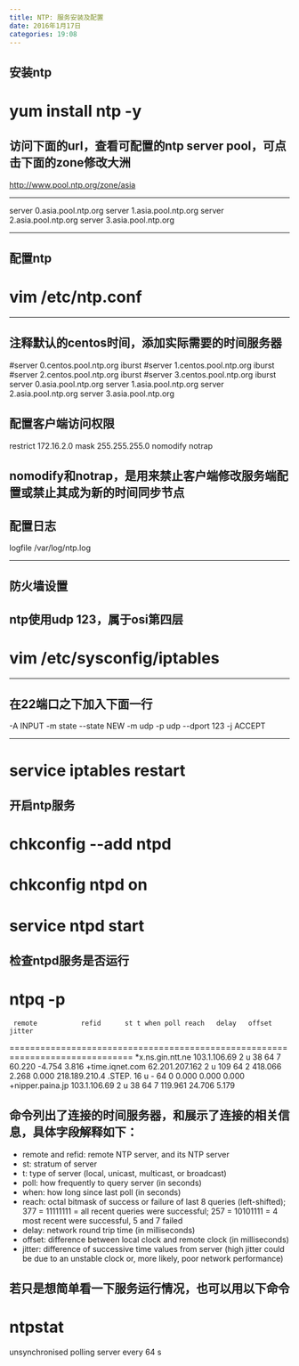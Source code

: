 ```yaml
---
title: NTP: 服务安装及配置
date: 2016年1月17日
categories: 19:08
---
```

 
## 安装ntp
# yum install ntp -y
 
## 访问下面的url，查看可配置的ntp server pool，可点击下面的zone修改大洲
http://www.pool.ntp.org/zone/asia
*************************************
   server 0.asia.pool.ntp.org
   server 1.asia.pool.ntp.org
   server 2.asia.pool.ntp.org
   server 3.asia.pool.ntp.org
*************************************
 
## 配置ntp
# vim /etc/ntp.conf
**************************************
## 注释默认的centos时间，添加实际需要的时间服务器
#server 0.centos.pool.ntp.org iburst
#server 1.centos.pool.ntp.org iburst
#server 2.centos.pool.ntp.org iburst
#server 3.centos.pool.ntp.org iburst
server 0.asia.pool.ntp.org
server 1.asia.pool.ntp.org
server 2.asia.pool.ntp.org
server 3.asia.pool.ntp.org
 
## 配置客户端访问权限
restrict 172.16.2.0 mask 255.255.255.0 nomodify notrap
## nomodify和notrap，是用来禁止客户端修改服务端配置或禁止其成为新的时间同步节点
 
## 配置日志
logfile /var/log/ntp.log
**************************************
## 防火墙设置
## ntp使用udp 123，属于osi第四层
# vim /etc/sysconfig/iptables
****************************************
## 在22端口之下加入下面一行
-A INPUT -m state --state NEW -m udp -p udp --dport 123 -j ACCEPT
****************************************
# service iptables restart
 
## 开启ntp服务
# chkconfig --add ntpd
# chkconfig ntpd on
# service ntpd start
 
## 检查ntpd服务是否运行
# ntpq  -p
     remote           refid      st t when poll reach   delay   offset  jitter
==============================================================================
*x.ns.gin.ntt.ne 103.1.106.69     2 u   38   64    7   60.220   -4.754   3.816
+time.iqnet.com  62.201.207.162   2 u  109   64    2  418.066    2.268   0.000
 218.189.210.4   .STEP.          16 u    -   64    0    0.000    0.000   0.000
+nipper.paina.jp 103.1.106.69     2 u   38   64    7  119.961   24.706   5.179
## 命令列出了连接的时间服务器，和展示了连接的相关信息，具体字段解释如下：
* remote and refid: remote NTP server, and its NTP server
* st: stratum of server
* t: type of server (local, unicast, multicast, or broadcast)
* poll: how frequently to query server (in seconds)
* when: how long since last poll (in seconds)
* reach: octal bitmask of success or failure of last 8 queries (left-shifted); 377 = 11111111 = all recent queries were successful; 257 = 10101111 = 4 most recent were successful, 5 and 7 failed
* delay: network round trip time (in milliseconds)
* offset: difference between local clock and remote clock (in milliseconds)
* jitter: difference of successive time values from server (high jitter could be due to an unstable clock or, more likely, poor network performance) 
 
## 若只是想简单看一下服务运行情况，也可以用以下命令
# ntpstat
unsynchronised
   polling server every 64 s
 
 
